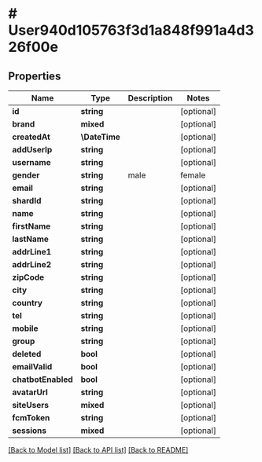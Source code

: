 # # User940d105763f3d1a848f991a4d326f00e

## Properties

Name | Type | Description | Notes
------------ | ------------- | ------------- | -------------
**id** | **string** |  | [optional]
**brand** | **mixed** |  | [optional]
**createdAt** | **\DateTime** |  | [optional]
**addUserIp** | **string** |  | [optional]
**username** | **string** |  | [optional]
**gender** | **string** | male|female | [optional]
**email** | **string** |  | [optional]
**shardId** | **string** |  | [optional]
**name** | **string** |  | [optional]
**firstName** | **string** |  | [optional]
**lastName** | **string** |  | [optional]
**addrLine1** | **string** |  | [optional]
**addrLine2** | **string** |  | [optional]
**zipCode** | **string** |  | [optional]
**city** | **string** |  | [optional]
**country** | **string** |  | [optional]
**tel** | **string** |  | [optional]
**mobile** | **string** |  | [optional]
**group** | **string** |  | [optional]
**deleted** | **bool** |  | [optional]
**emailValid** | **bool** |  | [optional]
**chatbotEnabled** | **bool** |  | [optional]
**avatarUrl** | **string** |  | [optional]
**siteUsers** | **mixed** |  | [optional]
**fcmToken** | **string** |  | [optional]
**sessions** | **mixed** |  | [optional]

[[Back to Model list]](../../README.md#models) [[Back to API list]](../../README.md#endpoints) [[Back to README]](../../README.md)
